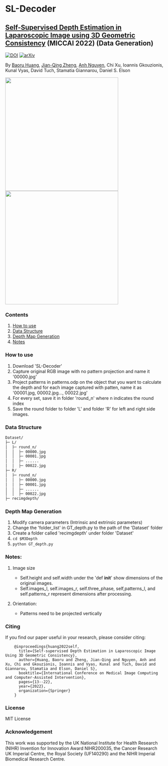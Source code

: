 # SL-Decoder

## [Self-Supervised Depth Estimation in Laparoscopic Image using 3D Geometric Consistency](https://arxiv.org/abs/2208.08407) (MICCAI 2022)  (Data Generation)
[![DOI](https://img.shields.io/badge/DOI-10.1007%2F978--3--031--16449--1__2-darkyellow)](https://doi.org/10.1007/978-3-031-16449-1_2)
[![arXiv](https://img.shields.io/badge/arXiv-2208.08407-b31b1b.svg)](https://arxiv.org/abs/2208.08407)

By [Baoru Huang](https://baoru.netlify.app/), [Jian-Qing Zheng](https://jianqingzheng.github.io/), [Anh Nguyen](https://www.csc.liv.ac.uk/~anguyen), Chi Xu, Ioannis Gkouzionis, Kunal Vyas, David Tuch, Stamatia Giannarou, Daniel S. Elson

<p float="left">
  <img src="https://github.com/br0202/SL-Decoder/blob/master/figure/10_1-l.png" width="360" />
  <img src="https://github.com/br0202/SL-Decoder/blob/master/figure/10_1-r.png" width="360" /> 
</p>

### Contents
1. [How to use](#Howtouse)
2. [Data Structure](#DataStructure)
3. [Depth Map Generation](#DepthMapGeneration)
4. [Notes](#notes)


### How to use

1. Download 'SL-Decoder'
2. Capture original RGB image with no pattern projection and name it '00000.jpg'
3. Project patterns in patterns.odp on the object that you want to calculate the depth and for each image captured with patten, name it as '00001.jpg, 00002.jpg..., 00022.jpg'
4. For every set, save it in folder 'round_n' where n indicates the round index
5. Save the round folder to folder 'L' and folder 'R' for left and right side images. 


### Data Structure

```bash
Dataset/
├─ L/
│  ├─ round_n/
│  │  ├─ 00000.jpg
│  │  ├─ 00001.jpg
│  │  ├─ ......
│  │  ├─ 00022.jpg
├─ R/
│  ├─ round_n/
│  │  ├─ 00000.jpg
│  │  ├─ 00001.jpg
│  │  ├─ ......
│  │  ├─ 00022.jpg
├─ recimgdepth/
```


### Depth Map Generation
1. Modify camera parameters (Intrinsic and extrinsic parameters)
2. Change the 'folder_list' in GT_depth.py to the path of the 'Dataset' folder
3. Create a folder called 'recimgdepth' under folder 'Dataset'
4. `cd $M3Depth`
5. `python GT_depth.py`



###  Notes:
1. Image size
	- Self.height and self.width under the 'def __init__' show dimensions of the original images.
	- Self.images_l,  self.images_r,  self.three_phase,  self,patterns_l,  and  self.patterns_r  represent dimensions after processing.
  
2. Orientation:
	- Patterns need to be projected vertically 



### Citing 

If you find our paper useful in your research, please consider citing:

        @inproceedings{huang2022self,
          title={Self-supervised Depth Estimation in Laparoscopic Image Using 3D Geometric Consistency},
          author={Huang, Baoru and Zheng, Jian-Qing and Nguyen, Anh and Xu, Chi and Gkouzionis, Ioannis and Vyas, Kunal and Tuch, David and Giannarou, Stamatia and Elson, Daniel S},
          booktitle={International Conference on Medical Image Computing and Computer-Assisted Intervention},
          pages={13--22},
          year={2022},
          organization={Springer}
        }


### License
MIT License

### Acknowledgement
This work was supported by the UK National Institute for Health Research (NIHR) Invention for Innovation Award NIHR200035, the Cancer Research UK Imperial Centre, the Royal Society (UF140290) and the NIHR Imperial Biomedical Research Centre.
